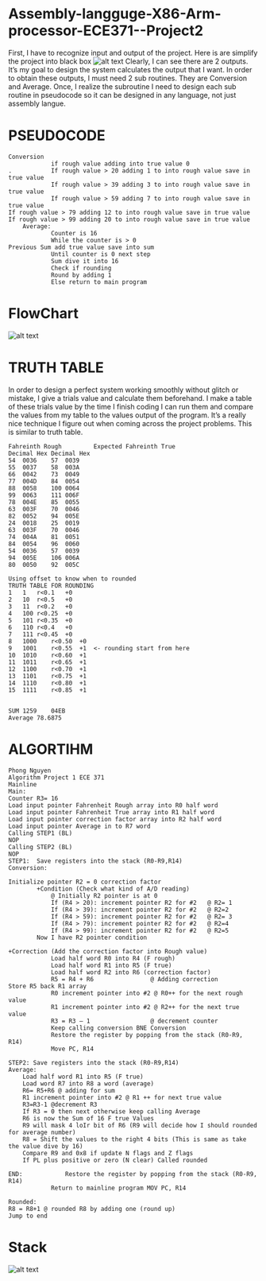 # Assembly-langguge-X86-Arm-processor-ECE371--Project2
First, I have to recognize input and output of the project. Here is are simplify the project into black box 
![alt text](https://github.com/Phasor2/Assembly-langguge-X86-Arm-processor-ECE371--Project1/blob/master/project1%20black%20box.png)
Clearly, I can see there are 2 outputs. It’s my goal to design the system calculates the output that I want. In order to obtain these outputs, I must need 2 sub routines. They are Conversion and Average. 
Once, I realize the subroutine I need to design each sub routine in pseudocode so it can be designed in any language, not just assembly langue. 

# PSEUDOCODE
```
Conversion
			if rough value adding into true value 0
.			If rough value > 20 adding 1 to into rough value save in true value
			If rough value > 39 adding 3 to into rough value save in true value
			If rough value > 59 adding 7 to into rough value save in true value
If rough value > 79 adding 12 to into rough value save in true value
If rough value > 99 adding 20 to into rough value save in true value
	Average:
			Counter is 16
			While the counter is > 0
Previous Sum add true value save into sum
			Until counter is 0 next step
			Sum dive it into 16 
			Check if rounding 
			Round by adding 1 
			Else return to main program
```
# FlowChart
![alt text](https://github.com/Phasor2/Assembly-langguge-X86-Arm-processor-ECE371--Project1/blob/master/ece%20371%20project%201-1.jpg)


# TRUTH TABLE
In order to design a perfect system working smoothly without glitch or mistake, I give a trials value and calculate them beforehand. I make a table of these trials value by the time I finish coding I can run them and compare the values from my table to the values output of the program. It’s a really nice technique I figure out when coming across the project problems. This is similar to truth table.
```
Fahreinth Rough 	 	Expected Fahreinth True 	 
Decimal	Hex	Decimal	Hex
54	0036	57	0039
55	0037	58	003A
66	0042	73	0049
77	004D	84	0054
88	0058	100	0064
99	0063	111	006F
78	004E	85	0055
63	003F	70	0046
82	0052	94	005E
24	0018	25	0019
63	003F	70	0046
74	004A	81	0051
84	0054	96	0060
54	0036	57	0039
94	005E	106	006A
80	0050	92	005C

Using offset to know when to rounded	 	 	 	
TRUTH TABLE FOR ROUNDING	 	 	 	
1	1	r<0.1	+0	
2	10	r<0.5	+0	
3	11	r<0.2	+0	
4	100	r<0.25	+0	
5	101	r<0.35	+0	
6	110	r<0.4	+0	
7	111	r<0.45	+0	
8	1000	r<0.50	+0	
9	1001	r<0.55	+1	<- rounding start from here
10	1010	r<0.60	+1	
11	1011	r<0.65	+1	
12	1100	r<0.70	+1	
13	1101	r<0.75	+1	
14	1110	r<0.80	+1	
15	1111	r<0.85	+1	


SUM	1259	04EB
Average	78.6875	
```

# ALGORTIHM
```
Phong Nguyen
Algorithm Project 1 ECE 371
Mainline 
Main:
Counter R3= 16
Load input pointer Fahrenheit Rough array into R0 half word
Load input pointer Fahrenheit True array into R1 half word
Load input pointer correction factor array into R2 half word
Load input pointer Average in to R7 word
Calling STEP1 (BL)
NOP
Calling STEP2 (BL) 
NOP
STEP1:	Save registers into the stack (R0-R9,R14)
Conversion:
		 
Initialize pointer R2 = 0 correction factor
		+Condition (Check what kind of A/D reading)
			@ Initially R2 pointer is at 0 
			If (R4 > 20): increment pointer R2 for #2 	@ R2= 1
			If (R4 > 39): increment pointer R2 for #2	@ R2=2
			If (R4 > 59): increment pointer R2 for #2 	@ R2= 3
			If (R4 > 79): increment pointer R2 for #2	@ R2=4
			If (R4 > 99): increment pointer R2 for #2	@ R2=5	
		Now I have R2 pointer condition 
		
+Correction (Add the correction factor into Rough value)
			Load half word R0 into R4 (F rough)
			Load half word R1 into R5 (F true)
			Load half word R2 into R6 (correction factor)
			R5 = R4 + R6		        @ Adding correction
Store R5 back R1 array
			R0 increment pointer into #2 @ R0++ for the next rough value
			R1 increment pointer into #2 @ R2++ for the next true value
			R3 = R3 – 1 		        @ decrement counter
			Keep calling conversion BNE Conversion
			Restore the register by popping from the stack (R0-R9, R14)
			Move PC, R14

STEP2: Save registers into the stack (R0-R9,R14)
Average:
	Load half word R1 into R5 (F true)
	Load word R7 into R8 a word (average)
	R6= R5+R6 @ adding for sum 
	R1 increment pointer into #2 @ R1 ++ for next true value
	R3=R3-1 @decrement R3
	If R3 = 0 then next otherwise keep calling Average
	R6 is now the Sum of 16 F true Values
	R9 will mask 4 loIr bit of R6 (R9 will decide how I should rounded for average number)
	R8 = Shift the values to the right 4 bits (This is same as take the value dive by 16)
	Compare R9 and 0x8 if update N flags and Z flags
	If PL plus positive or zero (N clear) Called rounded

END:  			Restore the register by popping from the stack (R0-R9, R14)
			Return to mainline program MOV PC, R14

Rounded:
R8 = R8+1 @ rounded R8 by adding one (round up)
Jump to end
```
# Stack
![alt text](https://github.com/Phasor2/Assembly-langguge-X86-Arm-processor-ECE371--Project1/blob/master/My%20stack%20R13.png)

